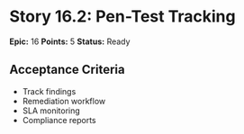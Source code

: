 # Story 16.2: Pen-Test Tracking
**Epic:** 16
**Points:** 5
**Status:** Ready
## Acceptance Criteria
- Track findings
- Remediation workflow
- SLA monitoring
- Compliance reports
